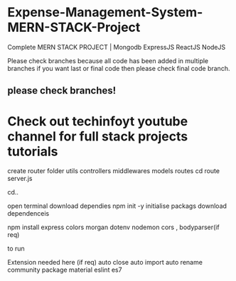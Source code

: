 # Expense-Management-System-MERN-STACK-Project
Complete MERN STACK PROJECT | Mongodb ExpressJS ReactJS NodeJS

Please check branches because all code has been added in multiple branches if you want last or final code then please check final code branch.

## please check branches!

# Check out techinfoyt youtube channel for full stack projects tutorials
create router folder
utils
controllers
middlewares
models
routes
cd route  server.js
 
 cd..
 
 open terminal 
 download dependies 
 npm init -y     initialise packags
 download dependenceis
 
npm install  express  colors morgan dotenv nodemon  cors , bodyparser(if req)



to run  




 Extension needed here (if req)
 auto close 
 auto import 
 auto rename 
 community package material
 eslint
 es7
